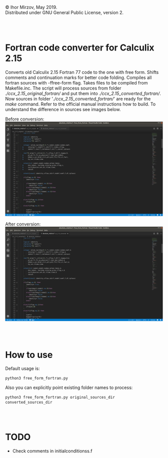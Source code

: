 © Ihor Mirzov, May 2019.  
Distributed under GNU General Public License, version 2.

<br/><br/>



# Fortran code converter for Calculix 2.15

Converts old Calculix 2.15 Fortran 77 code to the one with free form. Shifts comments and continuation marks for better code folding. Compiles all fortran sources with -ffree-form flag. Takes files to be compiled from Makefile.inc. The script will process sources from folder *./ccx_2.15_original_fortran/* and put them into *./ccx_2.15_converted_fortran/*. Now sources in folder '*./ccx_2.15_converted_fortran/*' are ready for the *make* command. Refer to the official manual instructions how to build. To understand the difference in sources see images below.

Before conversion:
![before conversion](img_original.png "before conversion")

After conversion:
![after conversion](img_converted.png "after conversion")

<br/><br/>



# How to use

Default usage is:

    python3 free_form_fortran.py

Also you can explicitly point existing folder names to process:

    python3 free_form_fortran.py original_sources_dir converted_sources_dir

<br/><br/>



# TODO

- Check comments in initialconditionss.f